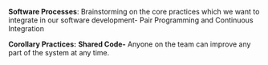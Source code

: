 **Software Processes**: 
Brainstorming on the core practices which we want to integrate in our software development- Pair Programming and Continuous Integration

**Corollary Practices:**
**Shared Code-**
Anyone on the team can improve any part of the system at any time.
